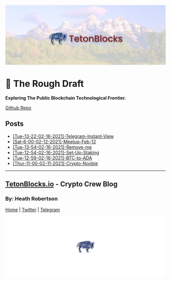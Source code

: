 ![Cover Photo](./assets/images/tetonblocks-cover.jpg)
# &#129531; The Rough Draft
**Exploring The Public Blockchain Technological Frontier.**


[Github Repo](https://github.com/heathdrobertson/ponyexpress.git)


## Posts


- [[Tue-13-22-02-16-2021]-Telegram-Instant-View](posts/[Tue-13-22-02-16-2021]-Telegram-Instant-View/[Tue-13-22-02-16-2021]-Telegram-Instant-View.md)
- [[Sat-6-00-02-12-2021]-Meetup-Feb-12](posts/[Sat-6-00-02-12-2021]-Meetup-Feb-12/[Sat-6-00-02-12-2021]-Meetup-Feb-12.md)
- [[Tue-13-54-02-16-2021]-Remove-me](posts/[Tue-13-54-02-16-2021]-Remove-me/[Tue-13-54-02-16-2021]-Remove-me.md)
- [[Tue-12-54-02-16-2021]-Set-Up-Staking](posts/[Tue-12-54-02-16-2021]-Set-Up-Staking/[Tue-12-54-02-16-2021]-Set-Up-Staking.md)
- [[Tue-12-59-02-16-2021]-BTC-to-ADA](posts/[Tue-12-59-02-16-2021]-BTC-to-ADA/[Tue-12-59-02-16-2021]-BTC-to-ADA.md)
- [[Thur-11-00-02-11-2021]-Crypto-Noobie](posts/[Thur-11-00-02-11-2021]-Crypto-Noobie/[Thur-11-00-02-11-2021]-Crypto-Noobie.md)


---
## [TetonBlocks.io](https://tetonblocks.io) - Crypto Crew Blog
### By: Heath Robertson


[Home](./index.md) | [Twitter](https://twitter.com/TetonBlocks) | [Telegram](https://t.me/TetonPool)


![Footer Image](./assets/images/tetonblocks-footer.jpg)



